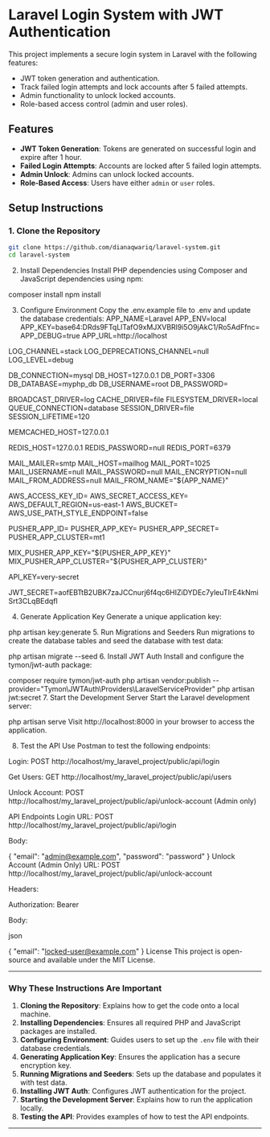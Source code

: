 # Laravel Login System with JWT Authentication

This project implements a secure login system in Laravel with the following features:

-   JWT token generation and authentication.
-   Track failed login attempts and lock accounts after 5 failed attempts.
-   Admin functionality to unlock locked accounts.
-   Role-based access control (admin and user roles).

## Features

-   **JWT Token Generation**: Tokens are generated on successful login and expire after 1 hour.
-   **Failed Login Attempts**: Accounts are locked after 5 failed login attempts.
-   **Admin Unlock**: Admins can unlock locked accounts.
-   **Role-Based Access**: Users have either `admin` or `user` roles.

## Setup Instructions

### 1. Clone the Repository

```bash
git clone https://github.com/dianaqwariq/laravel-system.git
cd laravel-system
```

2. Install Dependencies
   Install PHP dependencies using Composer and JavaScript dependencies using npm:

composer install
npm install

3. Configure Environment
   Copy the .env.example file to .env and update the database credentials:
   APP_NAME=Laravel
   APP_ENV=local
   APP_KEY=base64:DRds9FTqLlTafO9xMJXVBRl9i5O9jAkC1/Ro5AdFfnc=
   APP_DEBUG=true
   APP_URL=http://localhost

LOG_CHANNEL=stack
LOG_DEPRECATIONS_CHANNEL=null
LOG_LEVEL=debug

DB_CONNECTION=mysql
DB_HOST=127.0.0.1
DB_PORT=3306
DB_DATABASE=myphp_db
DB_USERNAME=root
DB_PASSWORD=

BROADCAST_DRIVER=log
CACHE_DRIVER=file
FILESYSTEM_DRIVER=local
QUEUE_CONNECTION=database
SESSION_DRIVER=file
SESSION_LIFETIME=120

MEMCACHED_HOST=127.0.0.1

REDIS_HOST=127.0.0.1
REDIS_PASSWORD=null
REDIS_PORT=6379

MAIL_MAILER=smtp
MAIL_HOST=mailhog
MAIL_PORT=1025
MAIL_USERNAME=null
MAIL_PASSWORD=null
MAIL_ENCRYPTION=null
MAIL_FROM_ADDRESS=null
MAIL_FROM_NAME="${APP_NAME}"

AWS_ACCESS_KEY_ID=
AWS_SECRET_ACCESS_KEY=
AWS_DEFAULT_REGION=us-east-1
AWS_BUCKET=
AWS_USE_PATH_STYLE_ENDPOINT=false

PUSHER_APP_ID=
PUSHER_APP_KEY=
PUSHER_APP_SECRET=
PUSHER_APP_CLUSTER=mt1

MIX_PUSHER_APP_KEY="${PUSHER_APP_KEY}"
MIX_PUSHER_APP_CLUSTER="${PUSHER_APP_CLUSTER}"

API_KEY=very-secret

JWT_SECRET=aofEBTtB2UBK7zaJCCnurj6f4qc6HIZiDYDEc7yleuTIrE4kNmiSrt3CLqBEdqfI

4. Generate Application Key
   Generate a unique application key:

php artisan key:generate 5. Run Migrations and Seeders
Run migrations to create the database tables and seed the database with test data:

php artisan migrate --seed 6. Install JWT Auth
Install and configure the tymon/jwt-auth package:

composer require tymon/jwt-auth
php artisan vendor:publish --provider="Tymon\JWTAuth\Providers\LaravelServiceProvider"
php artisan jwt:secret 7. Start the Development Server
Start the Laravel development server:

php artisan serve
Visit http://localhost:8000 in your browser to access the application.

8. Test the API
   Use Postman to test the following endpoints:

Login: POST http://localhost/my_laravel_project/public/api/login

Get Users: GET http://localhost/my_laravel_project/public/api/users

Unlock Account: POST http://localhost/my_laravel_project/public/api/unlock-account (Admin only)

API Endpoints
Login
URL: POST http://localhost/my_laravel_project/public/api/login

Body:

{
"email": "admin@example.com",
"password": "password"
}
Unlock Account (Admin Only)
URL: POST http://localhost/my_laravel_project/public/api/unlock-account

Headers:

Authorization: Bearer <admin-jwt-token>

Body:

json

{
"email": "locked-user@example.com"
}
License
This project is open-source and available under the MIT License.

---

### **Why These Instructions Are Important**

1. **Cloning the Repository**: Explains how to get the code onto a local machine.
2. **Installing Dependencies**: Ensures all required PHP and JavaScript packages are installed.
3. **Configuring Environment**: Guides users to set up the `.env` file with their database credentials.
4. **Generating Application Key**: Ensures the application has a secure encryption key.
5. **Running Migrations and Seeders**: Sets up the database and populates it with test data.
6. **Installing JWT Auth**: Configures JWT authentication for the project.
7. **Starting the Development Server**: Explains how to run the application locally.
8. **Testing the API**: Provides examples of how to test the API endpoints.

---
